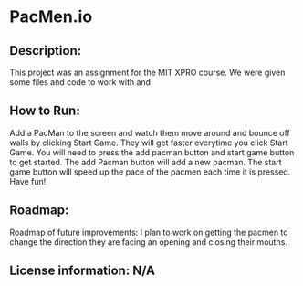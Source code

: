 # PacMen.io
## Description:
This project was an assignment for the MIT XPRO course. We were given some files and code to work with and
## How to Run:  
Add a PacMan to the screen and watch them move around and bounce off walls by clicking Start Game. They will get faster everytime you click Start Game.
You will need to press the add pacman button and start game button to get started. The add Pacman button will add a new pacman. The start game button will speed up the pace of the pacmen each time it is pressed. Have fun!
## Roadmap: 
Roadmap of future improvements: I plan to work on getting the pacmen to change the direction they are facing an opening and closing their mouths.
## License information: N/A 
